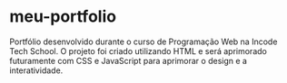 # meu-portfolio
Portfólio desenvolvido durante o curso de Programação Web na Incode Tech School. O projeto foi criado utilizando HTML e será aprimorado futuramente com CSS e JavaScript para aprimorar o design e a interatividade.
